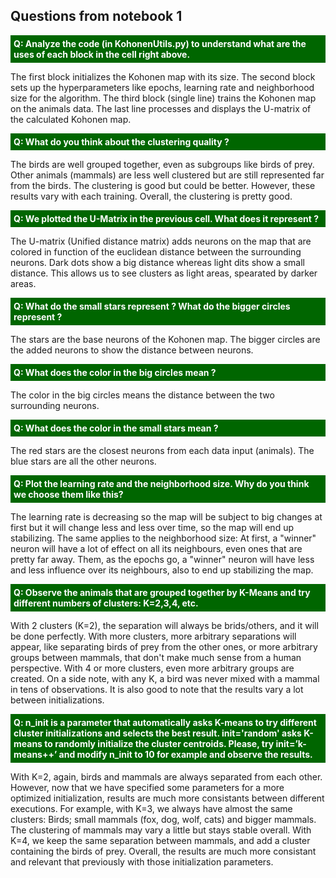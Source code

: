 ## Questions from notebook 1

<p style="background-color:#006600; color:#fff;padding:5px; font-weight:bold">Q: Analyze the code (in KohonenUtils.py) to understand what are the uses of each block in the cell right above.</p>

The first block initializes the Kohonen map with its size. The second block sets up the hyperparameters like epochs, learning rate and neighborhood size for the algorithm. The third block (single line) trains the Kohonen map on the animals data. The last line processes and displays the U-matrix of the calculated Kohonen map.

<p style="background-color:#006600; color:#fff;padding:5px; font-weight:bold">Q: What do you think about the clustering quality ? </p>

The birds are well grouped together, even as subgroups like birds of prey. Other animals (mammals) are less well clustered but are still represented far from the birds. The clustering is good but could be better. However, these results vary with each training. Overall, the clustering is pretty good.

<p style="background-color:#006600; color:#fff;padding:5px; font-weight:bold">Q: We plotted the U-Matrix in the previous cell. What does it represent ? </p>
The U-matrix (Unified distance matrix) adds neurons on the map that are colored in function of the euclidean distance between the surrounding neurons. Dark dots show a big distance whereas light dits show a small distance. This allows us to see clusters as light areas, spearated by darker areas.

<p style="background-color:#006600; color:#fff;padding:5px; font-weight:bold">Q: What do the small stars represent ? What do the bigger circles represent ? </p>

The stars are the base neurons of the Kohonen map. The bigger circles are the added neurons to show the distance between neurons.

<p style="background-color:#006600; color:#fff;padding:5px; font-weight:bold">Q: What does the color in the big circles mean ? </p>

The color in the big circles means the distance between the two surrounding neurons.

<p style="background-color:#006600; color:#fff;padding:5px; font-weight:bold">Q: What does the color in the small stars mean ? </p>

The red stars are the closest neurons from each data input (animals). The blue stars are all the other neurons.

<p style="background-color:#006600; color:#fff;padding:5px; font-weight:bold">Q: Plot the learning rate and the neighborhood size. Why do you think we choose them like this? </p>

The learning rate is decreasing so the map will be subject to big changes at first but it will change less and less over time, so the map will end up stabilizing. The same applies to the neighborhood size: At first, a "winner" neuron will have a lot of effect on all its neighbours, even ones that are pretty far away. Them, as the epochs go, a "winner" neuron will have less and less influence over its neighbours, also to end up stabilizing the map.


<p style="background-color:#006600; color:#fff;padding:5px; font-weight:bold">Q: Observe the animals that are grouped together by K-Means and try different numbers of clusters: K=2,3,4, etc. </p>

With 2 clusters (K=2), the separation will always be brids/others, and it will be done perfectly. With more clusters, more arbitrary separations will appear, like separating birds of prey from the other ones, or more arbitrary groups between mammals, that don't make much sense from a human perspective. With 4 or more clusters, even more arbitrary groups are created. On a side note, with any K, a bird was never mixed with a mammal in tens of observations. It is also good to note that the results vary a lot between initializations.

<p style="background-color:#006600; color:#fff;padding:5px; font-weight:bold">Q: n_init is a parameter that automatically asks K-means to try different cluster initializations and selects the best result. init='random' asks K-means to randomly initialize the cluster centroids. Please, try init=’k-means++’ and modify n_init to 10 for example and observe the results. </p>

With K=2, again, birds and mammals are always separated from each other. However, now that we have specified some parameters for a more optimized initialization, results are much more consistants between different executions. For example, with K=3, we always have almost the same clusters: Birds; small mammals (fox, dog, wolf, cats) and bigger mammals. The clustering of mammals may vary a little but stays stable overall. With K=4, we keep the same separation between mammals, and add a cluster containing the birds of prey. Overall, the results are much more consistant and relevant that previously with those initialization parameters.
